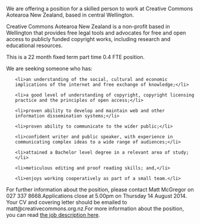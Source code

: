<html><body><div class="pt1_text">

<div class="templatetext">



We are offering a position for a skilled person to work at Creative Commons Aotearoa New Zealand, based in central Wellington.



Creative Commons Aotearoa New Zealand is a non-profit based in Wellington that provides free legal tools and advocates for free and open access to publicly funded copyright works, including research and educational resources.



This is a 22 month fixed term part time 0.4 FTE position.



We are seeking someone who has:

<ul>

	<li>an understanding of the social, cultural and economic implications of the internet and free exchange of knowledge;</li>

	<li>a good level of understanding of copyright, copyright licensing practice and the principles of open access;</li>

	<li>proven ability to develop and maintain web and other information dissemination systems;</li>

	<li>proven ability to communicate to the wider public;</li>

	<li>confident writer and public speaker, with experience in communicating complex ideas to a wide range of audiences;</li>

	<li>attained a Bachelor level degree in a relevant area of study;</li>

	<li>meticulous editing and proof reading skills; and,</li>

	<li>enjoys working cooperatively as part of a small team.</li>

</ul>

</div>

<div class="details">For further information about the position, please contact Matt McGregor on 027 337 8668.Applications close at 5.00pm on Thursday 14 August 2014. Your CV and covering letter should be emailed to matt@creativecommons.org.nz.For more information about the position, you can read <a href="http://creativecommons.org.nz/wp-content/uploads/2014/07/CommunicationsAssistantJD2.pdf" target="_blank">the job description here</a>.



</div>

</div></body></html>